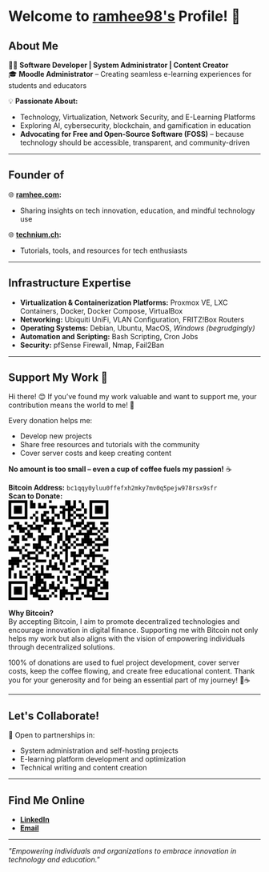 # Welcome to [ramhee98's](https://github.com/ramhee98) Profile! 👋  

## About Me  
👨‍💻 **Software Developer | System Administrator | Content Creator**  
🎓 **Moodle Administrator** – Creating seamless e-learning experiences for students and educators  

💡 **Passionate About:**  
- Technology, Virtualization, Network Security, and E-Learning Platforms  
- Exploring AI, cybersecurity, blockchain, and gamification in education  
- **Advocating for Free and Open-Source Software (FOSS)** – because technology should be accessible, transparent, and community-driven  

---

## Founder of  
🌐 **[ramhee.com](https://ramhee.com):**  
- Sharing insights on tech innovation, education, and mindful technology use  

🌐 **[technium.ch](https://technium.ch):**  
- Tutorials, tools, and resources for tech enthusiasts  

---

## Infrastructure Expertise
- **Virtualization & Containerization Platforms:** Proxmox VE, LXC Containers, Docker, Docker Compose, VirtualBox
- **Networking:** Ubiquiti UniFi, VLAN Configuration, FRITZ!Box Routers
- **Operating Systems:** Debian, Ubuntu, MacOS, *Windows (begrudgingly)*
- **Automation and Scripting:** Bash Scripting, Cron Jobs
- **Security:** pfSense Firewall, Nmap, Fail2Ban

---

## Support My Work 💛  
Hi there! 😊 If you’ve found my work valuable and want to support me, your contribution means the world to me! 🌟  

Every donation helps me:  
- Develop new projects  
- Share free resources and tutorials with the community  
- Cover server costs and keep creating content  

**No amount is too small – even a cup of coffee fuels my passion!** ☕  

**Bitcoin Address:** `bc1qqy0yluu0ffefxh2mky7mv0q5pejw978rsx9sfr`  
**Scan to Donate:**  
<img src="https://github.com/ramhee98/ramhee98/blob/main/bc1qqy0yluu0ffefxh2mky7mv0q5pejw978rsx9sfr.png" width="200">

**Why Bitcoin?**  
By accepting Bitcoin, I aim to promote decentralized technologies and encourage innovation in digital finance. Supporting me with Bitcoin not only helps my work but also aligns with the vision of empowering individuals through decentralized solutions.  

100% of donations are used to fuel project development, cover server costs, keep the coffee flowing, and create free educational content. Thank you for your generosity and for being an essential part of my journey! 🙌☕ 


---

## Let's Collaborate!  
🤝 Open to partnerships in:  
- System administration and self-hosting projects  
- E-learning platform development and optimization  
- Technical writing and content creation  

---

## Find Me Online  
- [**LinkedIn**](https://www.linkedin.com/in/ramonheeb/)
- [**Email**](https://ramhee.ch/contact)

---

*"Empowering individuals and organizations to embrace innovation in technology and education."*
